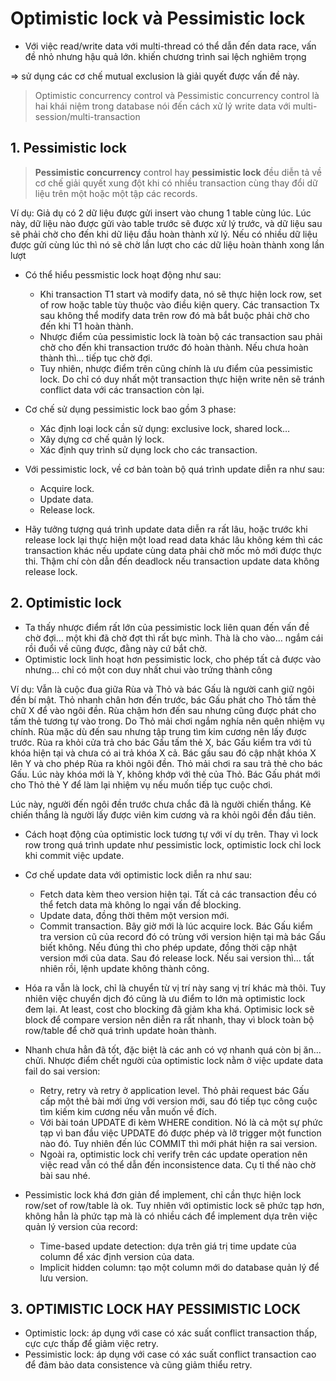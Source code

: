 # Optimistic lock và Pessimistic lock

- Với việc read/write data với multi-thread có thể dẫn đến data race, vấn đề nhỏ nhưng hậu quả lớn. khiến chương trình sai lệch nghiêm trọng

=> sử dụng các cơ chế mutual exclusion là giải quyết được vấn đề này.


> Optimistic concurrency control và Pessimistic concurrency control là hai khái niệm trong database nói đến cách xử lý write data với multi-session/multi-transaction

## 1. Pessimistic lock

> **Pessimistic concurrency** control hay **pessimistic lock** đều diễn tả về cơ chế giải quyết xung đột khi có nhiều transaction cùng thay đổi dữ liệu trên một hoặc một tập các records.

Ví dụ: 
Giả dụ có 2 dữ liệu được gửi insert vào chung 1 table cùng lúc. Lúc này, dữ liệu nào được gửi vào table trước sẽ được xử lý trước, và dữ liệu sau sẽ phải chờ cho đến khi dữ liệu đầu hoàn thành xử lý. Nếu có nhiều dữ liệu được gửi cùng lúc thì nó sẽ chờ lần lượt cho các dữ liệu hoàn thành xong lần lượt


* Có thể hiểu pessmistic lock hoạt động như sau: 
  - Khi transaction T1 start và modify data, nó sẽ thực hiện lock row, set of row hoặc table tùy thuộc vào điều kiện query. Các transaction Tx sau không thể modify data trên row đó mà bắt buộc phải chờ cho đến khi T1 hoàn thành.
  - Nhược điểm của pessimistic lock là toàn bộ các transaction sau phải chờ cho đến khi transaction trước đó hoàn thành. Nếu chưa hoàn thành thì… tiếp tục chờ đợi.
  - Tuy nhiên, nhược điểm trên cũng chính là ưu điểm của pessimistic lock. Do chỉ có duy nhất một transaction thực hiện write nên sẽ tránh conflict data với các transaction còn lại.

* Cơ chế sử dụng pessimistic lock bao gồm 3 phase:

  - Xác định loại lock cần sử dụng: exclusive lock, shared lock…
  - Xây dựng cơ chế quản lý lock.
  - Xác định quy trình sử dụng lock cho các transaction.

* Với pessimistic lock, về cơ bản toàn bộ quá trình update diễn ra như sau:
  - Acquire lock.
  - Update data.
  - Release lock.


* Hãy tưởng tượng quá trình update data diễn ra rất lâu, hoặc trước khi release lock lại thực hiện một load read data khác lâu không kém thì các transaction khác nếu update cùng data phải chờ mốc mỏ mới được thực thi. Thậm chí còn dẫn đến deadlock nếu transaction update data không release lock.


## 2. Optimistic lock

* Ta thấy nhược điểm rất lớn của pessimistic lock liên quan đến vấn đề chờ đợi… một khi đã chờ đợt thì rất bực mình. Thà là cho vào… ngắm cái rồi đuổi về cũng được, đằng này cứ bắt chờ.
* Optimistic lock linh hoạt hơn pessimistic lock, cho phép tất cả được vào nhưng… chỉ có một con duy nhất chui vào trứng thành công

Ví dụ:
Vẫn là cuộc đua giữa Rùa và Thỏ và bác Gấu là người canh giữ ngôi đền bí mật. Thỏ nhanh chân hơn đến trước, bác Gấu phát cho Thỏ tấm thẻ chữ X để vào ngôi đền. Rùa chậm hơn đến sau nhưng cũng được phát cho tấm thẻ tương tự vào trong. Do Thỏ mải chơi ngắm nghía nên quên nhiệm vụ chính. Rùa mặc dù đến sau nhưng tập trung tìm kim cương nên lấy được trước. Rùa ra khỏi cửa trả cho bác Gấu tấm thẻ X, bác Gấu kiểm tra với tủ khóa hiện tại và chưa có ai trả khóa X cả. Bác gấu sau đó cập nhật khóa X lên Y và cho phép Rùa ra khỏi ngôi đền. Thỏ mải chơi ra sau trả thẻ cho bác Gấu. Lúc này khóa mới là Y, không khớp với thẻ của Thỏ. Bác Gấu phát mới cho Thỏ thẻ Y để làm lại nhiệm vụ nếu muốn tiếp tục cuộc chơi.

Lúc này, người đến ngôi đền trước chưa chắc đã là người chiến thắng. Kẻ chiến thắng là người lấy được viên kim cương và ra khỏi ngôi đền đầu tiên.



* Cách hoạt động của optimistic lock tương tự với ví dụ trên. Thay vì lock row trong quá trình update như pessimistic lock, optimistic lock chỉ lock khi commit việc update.

* Cơ chế update data với optimistic lock diễn ra như sau:

  - Fetch data kèm theo version hiện tại. Tất cả các transaction đều có thể fetch data mà không lo ngại vấn đề blocking.
  - Update data, đồng thời thêm một version mới.
  - Commit transaction. Bây giờ mới là lúc acquire lock. Bác Gấu kiểm tra version cũ của record đó có trùng với version hiện tại mà bác Gấu biết không. Nếu đúng thì cho phép update, đồng thời cập nhật version mới của data. Sau đó release lock. Nếu sai version thì… tất nhiên rồi, lệnh update không thành công.

* Hóa ra vẫn là lock, chỉ là chuyển từ vị trí này sang vị trí khác mà thôi. Tuy nhiên việc chuyển dịch đó cũng là ưu điểm to lớn mà optimistic lock đem lại. At least, cost cho blocking đã giảm kha khá. Optimisic lock sẽ block để compare version nên diễn ra rất nhanh, thay vì block toàn bộ row/table để chờ quá trình update hoàn thành.

* Nhanh chưa hẳn đã tốt, đặc biệt là các anh có vợ nhanh quá còn bị ăn… chửi. Nhược điểm chết người của optimistic lock nằm ở việc update data fail do sai version:

  - Retry, retry và retry ở application level. Thỏ phải request bác Gấu cấp một thẻ bài mới ứng với version mới, sau đó tiếp tục công cuộc tìm kiếm kim cương nếu vẫn muốn về đích.
  - Với bài toán UPDATE đi kèm WHERE condition. Nó là cả một sự phức tạp vì ban đầu việc UPDATE đó được phép và lỡ trigger một function nào đó. Tuy nhiên đến lúc COMMIT thì mới phát hiện ra sai version.
  - Ngoài ra, optimistic lock chỉ verify trên các update operation nên việc read vẫn có thể dẫn đến inconsistence data. Cụ tỉ thế nào chờ bài sau nhé.

* Pessimistic lock khá đơn giản để implement, chỉ cần thực hiện lock row/set of row/table là ok. Tuy nhiên với optimistic lock sẽ phức tạp hơn, không hẳn là phức tạp mà là có nhiều cách để implement dựa trên việc quản lý version của record:

  - Time-based update detection: dựa trên giá trị time update của column để xác định version của data.
  - Implicit hidden column: tạo một column mới do database quản lý để lưu version.

## 3. OPTIMISTIC LOCK HAY PESSIMISTIC LOCK

- Optimistic lock: áp dụng với case có xác suất conflict transaction thấp, cực cực thấp để giảm việc retry.
- Pessimistic lock: áp dụng với case có xác suất conflict transaction cao để đảm bảo data consistence và cũng giảm thiểu retry.